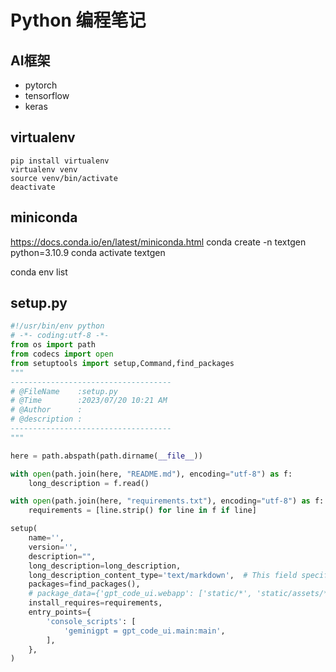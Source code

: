 # Python 编程笔记
## AI框架
* pytorch
* tensorflow
* keras

## virtualenv
```shell
pip install virtualenv
virtualenv venv
source venv/bin/activate
deactivate
```
## miniconda
https://docs.conda.io/en/latest/miniconda.html
conda create -n textgen python=3.10.9
conda activate textgen

conda env list

## setup.py

```python
#!/usr/bin/env python
# -*- coding:utf-8 -*-
from os import path
from codecs import open
from setuptools import setup,Command,find_packages
"""
------------------------------------
# @FileName    :setup.py
# @Time        :2023/07/20 10:21 AM
# @Author      :
# @description :
------------------------------------
"""

here = path.abspath(path.dirname(__file__))

with open(path.join(here, "README.md"), encoding="utf-8") as f:
    long_description = f.read()

with open(path.join(here, "requirements.txt"), encoding="utf-8") as f:
    requirements = [line.strip() for line in f if line]

setup(
    name='',
    version='',
    description="",
    long_description=long_description,
    long_description_content_type='text/markdown',  # This field specifies the format of the `long_description`.
    packages=find_packages(),
    # package_data={'gpt_code_ui.webapp': ['static/*', 'static/assets/*']},
    install_requires=requirements,
    entry_points={
        'console_scripts': [
            'geminigpt = gpt_code_ui.main:main',
        ],
    },
)

```